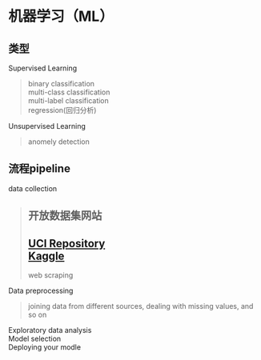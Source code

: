 机器学习（ML）
======

## 类型
Supervised Learning  
>binary classification<br>
>multi-class classification<br>
>multi-label classification<br>
>regression(回归分析)

Unsupervised Learning 
>anomely detection  

## 流程pipeline
data collection
>开放数据集网站 
>------  
>[UCI Repository](https://archive.ics.uci.edu/ml/index.php)<br>
>[Kaggle](https://www.kaggle.com/datasets)<br>
>-----
>web scraping

Data preprocessing
>joining data from different sources, dealing with missing values, and so on

Exploratory data analysis<br>
Model selection<br>
Deploying your modle
